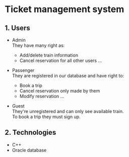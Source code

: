 # Ticket management system

## 1. Users

- Admin <br/>They have many right as:<br/>
  - Add/delete train information
  - Cancel reservation for all other users ...

- Passenger<br/>They are registered in our database and have right to:<br/>
  - Book a trip
  - Cancel reservation only made by them
  - Modify reservation ...
  
- Guest<br/> They're unregistered and can only see available train.<br/>To book a trip they must sign up.

## 2. Technologies

- C++
- Oracle database
